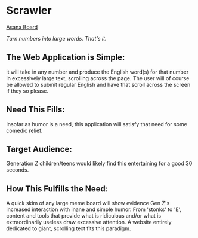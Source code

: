 # Scrawler
[Asana Board](https://app.asana.com/0/1196187121464481/1196187121464481)

*Turn numbers into large words. That's it.*

## The Web Application is Simple: 
it will take in any number and produce the English word(s) for that number in excessively large text, scrolling across the page. The user will of course be allowed to submit regular English and have that scroll across the screen if they so please.

## Need This Fills: 
Insofar as humor is a need, this application will satisfy that need for some comedic relief.

## Target Audience: 
Generation Z children/teens would likely find this entertaining for a good 30 seconds.

## How This Fulfills the Need: 
A quick skim of any large meme board will show evidence Gen Z's increased interaction with inane and simple humor. From 'stonks' to 'E', content and tools that provide what is ridiculous and/or what is extraordinarily useless draw excessive attention. A website entirely dedicated to giant, scrolling text fits this paradigm. 
